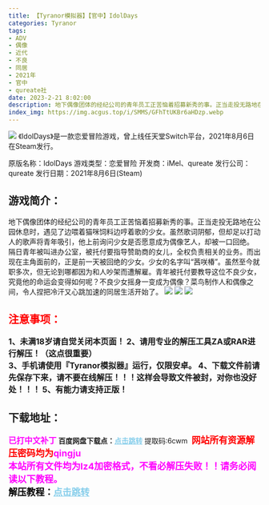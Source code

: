 ```yaml
---
title: 【Tyranor模拟器】【官中】IdolDays
categories: Tyranor
tags:
- ADV
- 偶像
- 近代
- 不良
- 同居
- 2021年
- 官中
- qureate社
date: 2023-2-21 8:02:00
description: 地下偶像团体的经纪公司的青年员工正苦恼着招募新秀的事。正当走投无路地在公园休息时，遇见了边喂着猫咪饲料边哼着歌的少女。虽然歌词阴郁，但却足以打动人的歌声将青年吸引，他上前询问少女是否愿意成为偶像艺人，却被一口回绝。
index_img: https://img.acgus.top/i/SMMS/GFhTtUKBr6aHDzp.webp
---
```

![](https://img.acgus.top/i/SMMS/GFhTtUKBr6aHDzp.webp)
《IdolDays》是一款恋爱冒险游戏，曾上线任天堂Switch平台，2021年8月6日在Steam发行。

原版名称：IdolDays
游戏类型：恋爱冒险
开发商：iMel、qureate
发行公司：qureate
发行日期：2021年8月6日(Steam)

## 游戏简介：
地下偶像团体的经纪公司的青年员工正苦恼着招募新秀的事。正当走投无路地在公园休息时，遇见了边喂着猫咪饲料边哼着歌的少女。虽然歌词阴郁，但却足以打动人的歌声将青年吸引，他上前询问少女是否愿意成为偶像艺人，却被一口回绝。
隔日青年被叫进办公室，被托付要指导赞助商的女儿，全权负责相关的业务。而出现在主角面前的，正是前一天被回绝的少女。少女的名字叫“茜咲椿”。虽然至今就职多次，但无论到哪都因为和人吵架而遭解雇。青年被托付要教导这位不良少女，究竟他的命运会变得如何呢？不良少女摇身一变成为偶像？菜鸟制作人和偶像之间，令人捏把冷汗又心跳加速的同居生活开始了。
![](https://img.acgus.top/i/SMMS/gOhVMLeKZqBQurv.webp)
![](https://img.acgus.top/i/SMMS/p7PFaxlXcjR2EdS.webp)
![](https://img.acgus.top/i/SMMS/lAjIGfqhTyx8JNZ.webp)





## <font color=#FF0000 >注意事项：</font>
<font size=3><b>1、未满18岁请自觉关闭本页面！
2、请用专业的解压工具ZA或RAR进行解压！（这点很重要）           
3、手机请使用『Tyranor模拟器』运行，仅限安卓。
4、下载文件前请先保存下来，请不要在线解压！！！这样会导致文件被封，对你也没好处！！！
5、有能力请支持正版！</b></font>

## 下载地址：
<font color=#FF00FF size=3><b>已打中文补丁</b></font>
<b>百度网盘下载点：</b><a href="https://pan.baidu.com/s/1TdhTd2yTy0RXF6bG6W2HvQ?pwd=6cwm" style="color: #87CEEB;"><b>点击跳转</b></a> 提取码:6cwm
<a style="padding: 0" href="https://post.qingju.org/AD/"><img style="max-width:100%" src="https://img.acgus.top/i/2024/07/478f689b8021d8d499ab43d21acf137a.gif" alt=""></a>
<b><font color=#FF0000 size=4>网站所有资源解压密码均为</b></font><b><font color=#FF00FF size=4>qingju</font><font color=#FF0000 ></font></b><br><b><font color=#FF00FF size=4>本站所有文件均为lz4加密格式，不看必解压失败！！请务必阅读以下教程。</b></font><br><b><font color=#000 size=4>解压教程：</b><a href="https://post.qingju.org/tutorial/000/" style="color: #87CEEB;"><b>点击跳转</b></a>